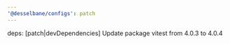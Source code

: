 ```yaml
---
'@desselbane/configs': patch
---
```


deps: [patch|devDependencies] Update package vitest from 4.0.3 to 4.0.4
